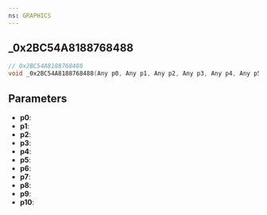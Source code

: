 ```yaml
---
ns: GRAPHICS
---
```

## _0x2BC54A8188768488

```c
// 0x2BC54A8188768488
void _0x2BC54A8188768488(Any p0, Any p1, Any p2, Any p3, Any p4, Any p5, Any p6, Any p7, Any p8, Any p9, Any p10);
```


## Parameters
* **p0**: 
* **p1**: 
* **p2**: 
* **p3**: 
* **p4**: 
* **p5**: 
* **p6**: 
* **p7**: 
* **p8**: 
* **p9**: 
* **p10**: 

